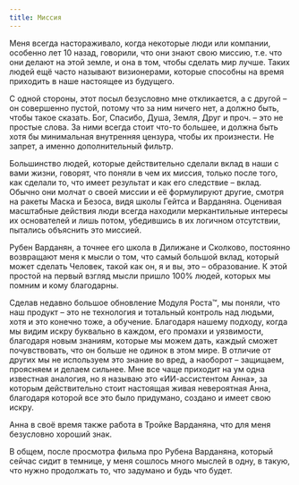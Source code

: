 ```yaml
---
title: Миссия
---
```

Меня всегда настораживало, когда некоторые люди или компании, особенно лет 10 назад, говорили, что они знают свою миссию, т.е. что они делают на этой земле, и она в том, чтобы сделать мир лучше. Таких людей ещё часто называют визионерами, которые способны на время приходить в наше настоящее из будущего.

С одной стороны, этот посыл безусловно мне откликается, а с другой – он совершенно пустой, потому что за ним ничего нет, а должно быть, чтобы такое сказать. Бог, Спасибо, Душа, Земля, Друг и проч. – это не простые слова. За ними всегда стоит что-то большее, и должна быть хотя бы минимальная внутренняя цензура, чтобы их произнести. Не запрет, а именно дополнительный фильтр.

Большинство людей, которые действительно сделали вклад в наши с вами жизни, говорят, что поняли в чем их миссия, только после того, как сделали то, что имеет результат и как его следствие – вклад. Обычно они молчат о своей миссии и её формулируют другие, смотря на ракеты Маска и Безоса, видя школы Гейтса и Варданяна. Оценивая масштабные действия люди всегда находили меркантильные интересы их основателей и лишь потом, убедившись в их логичном отсутствии, пытались объяснить это миссией.

Рубен Варданян, а точнее его школа в Дилижане и Сколково, постоянно возвращают меня к мысли о том, что самый большой вклад, который может сделать Человек, такой как он, я и вы, это – образование. К этой простой на первый взгляд мысли пришло 100% людей, которых мы помним и кому благодарны.

Сделав недавно большое обновление Модуля Роста™, мы поняли, что наш продукт – это не технология и тотальный контроль над людьми, хотя и это конечно тоже, а обучение. Благодаря нашему подходу, когда мы видим искру буквально в каждом, его промахи и уязвимости, благодаря новым знаниям, которые мы можем дать, каждый сможет почувствовать, что он больше не одинок в этом мире. В отличие от других мы не используем это знание во вред, а наоборот – защищаем, проясняем и делаем сильнее. Мне все чаще приходит на ум одна известная аналогия, но я называю это «ИИ-ассистентом Анна», за которым действительно стоит настоящая живая невероятная Анна, благодаря которой все это было придумано, создано и имеет свою искру.

Анна в своё время также работа в Тройке Варданяна, что для меня безусловно хороший знак.

В общем, после просмотра фильма про Рубена Варданяна, который сейчас сидит в темнице, у меня сошлось много мыслей в одну, в такую, что нужно продолжать то, что задумано и будь что будет.